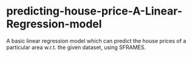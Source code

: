 # predicting-house-price-A-Linear-Regression-model
A basic linear regression model which can predict the house prices of a particular area w.r.t. the given dataset, using SFRAMES.

